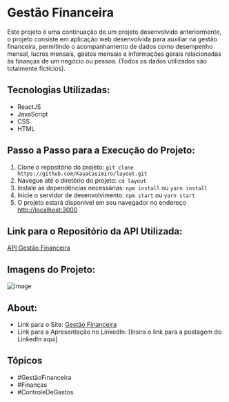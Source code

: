 # Gestão Financeira

Este projeto é uma continuação de um projeto desenvolvido anteriormente, o projeto consiste em aplicação web desenvolvida para auxiliar na gestão financeira, permitindo o acompanhamento de dados como desempenho mensal, lucros mensais, gastos mensais e informações gerais relacionadas às finanças de um negócio ou pessoa.
(Todos os dados utilizados são totalmente fictícios).

## Tecnologias Utilizadas:
- ReactJS
- JavaScript
- CSS
- HTML

## Passo a Passo para a Execução do Projeto:
1. Clone o repositório do projeto: `git clone https://github.com/KauaCasimiro/layout.git`
2. Navegue até o diretório do projeto: `cd layout`
3. Instale as dependências necessárias: `npm install` ou `yarn install`
4. Inicie o servidor de desenvolvimento: `npm start` ou `yarn start`
5. O projeto estará disponível em seu navegador no endereço [http://localhost:3000](http://localhost:3000)

## Link para o Repositório da API Utilizada:
[API Gestão Financeira](https://github.com/KauaCasimiro/M4MiniProjeto)

## Imagens do Projeto:
![image](https://github.com/KauaCasimiro/layout/assets/73629186/1716b241-d795-4583-b3e0-e00e384c7d6c)


## About:
- Link para o Site: [Gestão Financeira](https://gestao-financeira-inky.vercel.app/)
- Link para a Apresentação no LinkedIn: [Insira o link para a postagem do LinkedIn aqui]

## Tópicos
- #GestãoFinanceira
- #Finanças
- #ControleDeGastos

